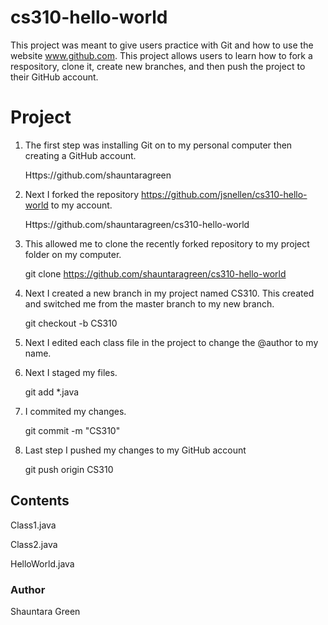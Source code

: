 # cs310-hello-world

This project was meant to give users practice with Git and how to use the website www.github.com. This project allows users to learn how to fork a respository, clone it, create new branches, and then push the project to their GitHub account.

# Project

1. The first step was installing Git on to my personal computer then creating a GitHub account. 
    
    Https://github.com/shauntaragreen
2. Next I forked the repository https://github.com/jsnellen/cs310-hello-world to my account. 
   
   Https://github.com/shauntaragreen/cs310-hello-world
3. This allowed me to clone the recently forked repository to my project folder on my computer.
   
   git clone https://github.com/shauntaragreen/cs310-hello-world
4. Next I created a new branch in my project named CS310. This created and switched me from the master branch to my new branch.
   
   git checkout -b CS310
5. Next I edited each class file in the project to change the @author to my name.
6. Next I staged my files.
   
   git add *.java
7. I commited my changes.
   
   git commit -m "CS310"
8. Last step I pushed my changes to my GitHub account
   
   git push origin CS310
   
## Contents

Class1.java

Class2.java

HelloWorld.java

### Author

Shauntara Green

    

  
